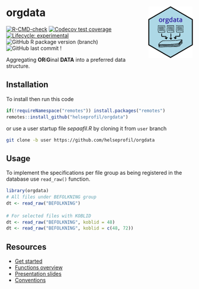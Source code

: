 
<!-- README.md is generated from README.Rmd. Please edit that file -->

# orgdata <img src='man/figures/logo.png' align="right" height="139" />

<!-- badges: start -->

[![R-CMD-check](https://github.com/helseprofil/orgdata/workflows/R-CMD-check/badge.svg)](https://github.com/helseprofil/orgdata/actions)
[![Codecov test
coverage](https://codecov.io/gh/helseprofil/orgdata/branch/main/graph/badge.svg)](https://codecov.io/gh/helseprofil/orgdata?branch=main)
[![Lifecycle:
experimental](https://img.shields.io/badge/lifecycle-experimental-orange.svg)](https://lifecycle.r-lib.org/articles/stages.html#experimental)
![GitHub R package version
(branch)](https://img.shields.io/github/r-package/v/helseprofil/orgdata/master?label=releases&logo=R)
![GitHub last
commit](https://img.shields.io/github/last-commit/helseprofil/orgdata) !
<!-- badges: end -->

Aggregating **OR**i**G**inal **DATA** into a preferred data structure.

## Installation

To install then run this code

``` r
if(!requireNamespace("remotes")) install.packages("remotes")
remotes::install_github("helseprofil/orgdata")
```

or use a user startup file *sepaafil.R* by cloning it from `user` branch

``` sh
git clone -b user https://github.com/helseprofil/orgdata
```

## Usage

To implement the specifications per file group as being registered in
the database use `read_raw()` function.

``` r
library(orgdata)
# All files under BEFOLKNING group
dt <- read_raw("BEFOLKNING")

# For selected files with KOBLID
dt <- read_raw("BEFOLKNING", koblid = 48)
dt <- read_raw("BEFOLKNING", koblid = c(48, 72))
```

## Resources

-   [Get
    started](https://helseprofil.github.io/orgdata/articles/get-started.html)
-   [Functions
    overview](https://helseprofil.github.io/orgdata/reference/index.html)
-   [Presentation
    slides](https://ybkamaleri.github.io/slides/2021-08-24-orgdata/#1)
-   [Conventions](https://github.com/helseprofil/orgdata/blob/main/dev/standard.org)
